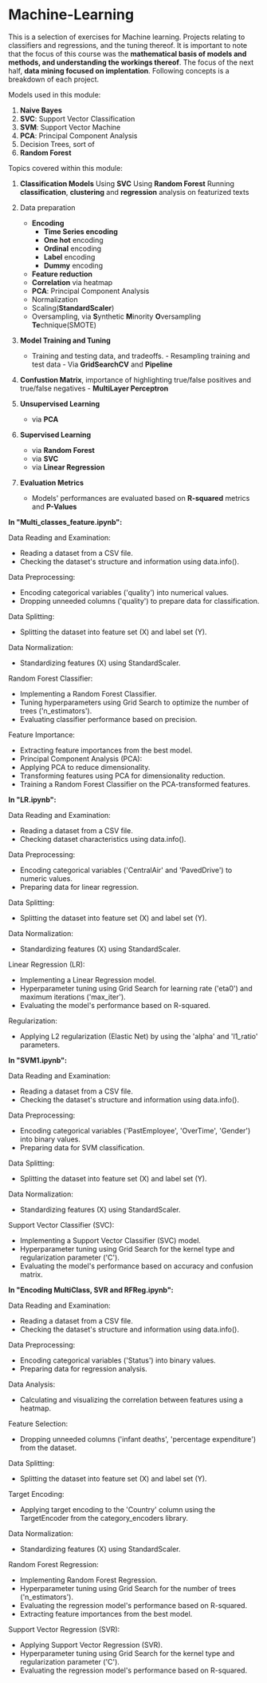 # Machine-Learning
This is a selection of exercises for Machine learning. Projects relating to classifiers and regressions, and the tuning thereof. It is important to note that the focus of this course was the **mathematical basis of models and methods, and understanding the workings thereof**. The focus of the next half, **data mining focused on implentation**. Following concepts is a breakdown of each project.


Models used in this module:
1) **Naive Bayes**
2) **SVC**: Support Vector Classification
3) **SVM**: Support Vector Machine
4) **PCA**: Principal Component Analysis
5) Decision Trees, sort of
6) **Random Forest**

Topics covered within this module: 
1) **Classification Models**
   Using **SVC**
   Using **Random Forest**
   Running **classification**, **clustering** and **regression** analysis on featurized texts
   
3) Data preparation
    - **Encoding**
      - **Time Series encoding**
      - **One hot** encoding
      - **Ordinal** encoding
      - **Label** encoding
      - **Dummy** encoding
    - **Feature reduction**
    - **Correlation** via heatmap
    - **PCA**: Principal Component Analysis
    - Normalization
    - Scaling(**StandardScaler**)
    - Oversampling, via **S**ynthetic **M**inority **O**versampling **Te**chnique(SMOTE)
      
  4) **Model Training and Tuning**
     -  Training and testing data, and tradeoffs.
    - Resampling training and test data
    - Via **GridSearchCV** and **Pipeline**
 


  5) **Confustion Matrix**, importance of highlighting true/false positives and true/false negatives
    - **MultiLayer Perceptron**
 
  6) **Unsupervised Learning**
     - via **PCA**
       
  7) **Supervised Learning**
     - via **Random Forest**
     - via **SVC**
     - via **Linear Regression**
       
  8) **Evaluation Metrics**
     - Models' performances are evaluated based on **R-squared** metrics and **P-Values**
    

**In "Multi_classes_feature.ipynb":**

Data Reading and Examination:

- Reading a dataset from a CSV file.
- Checking the dataset's structure and information using data.info().

Data Preprocessing:
- Encoding categorical variables ('quality') into numerical values.
- Dropping unneeded columns ('quality') to prepare data for classification.

Data Splitting:
- Splitting the dataset into feature set (X) and label set (Y).

Data Normalization:
- Standardizing features (X) using StandardScaler.

Random Forest Classifier:
- Implementing a Random Forest Classifier.
- Tuning hyperparameters using Grid Search to optimize the number of trees ('n_estimators').
- Evaluating classifier performance based on precision.

Feature Importance:
- Extracting feature importances from the best model.
- Principal Component Analysis (PCA):
- Applying PCA to reduce dimensionality.
- Transforming features using PCA for dimensionality reduction.
- Training a Random Forest Classifier on the PCA-transformed features.

**In "LR.ipynb":**

Data Reading and Examination:
- Reading a dataset from a CSV file.
- Checking dataset characteristics using data.info().

Data Preprocessing:
- Encoding categorical variables ('CentralAir' and 'PavedDrive') to numeric values.
- Preparing data for linear regression.

Data Splitting:
- Splitting the dataset into feature set (X) and label set (Y).

Data Normalization:
- Standardizing features (X) using StandardScaler.

Linear Regression (LR):
- Implementing a Linear Regression model.
- Hyperparameter tuning using Grid Search for learning rate ('eta0') and maximum iterations ('max_iter').
- Evaluating the model's performance based on R-squared.

Regularization:
- Applying L2 regularization (Elastic Net) by using the 'alpha' and 'l1_ratio' parameters.

**In "SVM1.ipynb":**

Data Reading and Examination:
- Reading a dataset from a CSV file.
- Checking the dataset's structure and information using data.info().

Data Preprocessing:
- Encoding categorical variables ('PastEmployee', 'OverTime', 'Gender') into binary values.
- Preparing data for SVM classification.

Data Splitting:
- Splitting the dataset into feature set (X) and label set (Y).

Data Normalization:
- Standardizing features (X) using StandardScaler.

Support Vector Classifier (SVC):
- Implementing a Support Vector Classifier (SVC) model.
- Hyperparameter tuning using Grid Search for the kernel type and regularization parameter ('C').
- Evaluating the model's performance based on accuracy and confusion matrix.

**In "Encoding MultiClass, SVR and RFReg.ipynb":**

Data Reading and Examination:
- Reading a dataset from a CSV file.
- Checking the dataset's structure and information using data.info().

Data Preprocessing:
- Encoding categorical variables ('Status') into binary values.
- Preparing data for regression analysis.

Data Analysis:
- Calculating and visualizing the correlation between features using a heatmap.

Feature Selection:
- Dropping unneeded columns ('infant deaths', 'percentage expenditure') from the dataset.

Data Splitting:
- Splitting the dataset into feature set (X) and label set (Y).

Target Encoding:
- Applying target encoding to the 'Country' column using the TargetEncoder from the category_encoders library.

Data Normalization:
- Standardizing features (X) using StandardScaler.

Random Forest Regression:
- Implementing Random Forest Regression.
- Hyperparameter tuning using Grid Search for the number of trees ('n_estimators').
- Evaluating the regression model's performance based on R-squared.
- Extracting feature importances from the best model.

Support Vector Regression (SVR):
- Applying Support Vector Regression (SVR).
- Hyperparameter tuning using Grid Search for the kernel type and regularization parameter ('C').
- Evaluating the regression model's performance based on R-squared.
